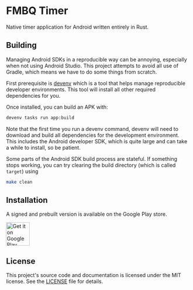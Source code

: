 # FMBQ Timer

Native timer application for Android written entirely in Rust.

## Building

Managing Android SDKs in a reproducible way can be annoying, especially when not using Android Studio. This project attempts to avoid all use of Gradle, which means we have to do some things from scratch.

First prerequisite is [devenv](https://devenv.sh) which is a tool that helps manage reproducible developer environments. This tool will install all other required dependencies for you.

Once installed, you can build an APK with:

```sh
devenv tasks run app:build
```

Note that the first time you run a devenv command, devenv will need to download and build all dependencies for the development environment. This includes the Android developer SDK, which is quite large and can take a while to install, so be patient.

Some parts of the Android SDK build process are stateful. If something stops working, you can try clearing the build directory (which is called `target`) using

```sh
make clean
```

## Installation

A signed and prebuilt version is available on the Google Play store.

<a href="https://play.google.com/store/apps/details?id=org.fmbq.timer"><img alt="Get it on Google Play" src="https://cdn.rawgit.com/steverichey/google-play-badge-svg/master/img/en_get.svg" height="64"></a>

## License

This project's source code and documentation is licensed under the MIT license. See the [LICENSE](LICENSE) file for details.

